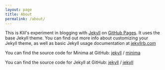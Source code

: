 ```yaml
---
layout: page
title: About
permalink: /about/
---
```


This is Klil's experiment in blogging with [Jekyll](https://jekyllrb.com/) on [GitHub Pages](https://pages.github.com/). It uses the base Jekyll theme. You can find out more info about customizing your Jekyll theme, as well as basic Jekyll usage documentation at [jekyllrb.com]()

You can find the source code for Minima at GitHub:
[jekyll][jekyll-organization] /
[minima](https://github.com/jekyll/minima)

You can find the source code for Jekyll at GitHub:
[jekyll][jekyll-organization] /
[jekyll](https://github.com/jekyll/jekyll)


[jekyll-organization]: https://github.com/jekyll
